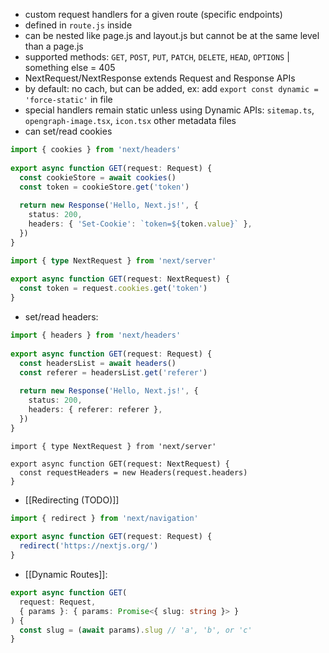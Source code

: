 - custom request handlers for a given route (specific endpoints)
- defined in `route.js` inside
- can be nested like page.js and layout.js but cannot be at the same level than a page.js
- supported methods: `GET`, `POST`, `PUT`, `PATCH`, `DELETE`, `HEAD`, `OPTIONS` | something else = 405
- NextRequest/NextResponse extends Request and Response APIs
- by default: no cach, but can be added, ex: add `export const dynamic = 'force-static'` in file
- special handlers remain static unless using Dynamic APIs: `sitemap.ts`, `opengraph-image.tsx`, `icon.tsx` other metadata files
- can set/read cookies 
```typescript file:app/api/route.ts 
import { cookies } from 'next/headers'
 
export async function GET(request: Request) {
  const cookieStore = await cookies()
  const token = cookieStore.get('token')
 
  return new Response('Hello, Next.js!', {
    status: 200,
    headers: { 'Set-Cookie': `token=${token.value}` },
  })
}
```

```typescript file:app/api/route.ts
import { type NextRequest } from 'next/server'
 
export async function GET(request: NextRequest) {
  const token = request.cookies.get('token')
}
```

- set/read headers:
```typescript file:app/api/route.ts
import { headers } from 'next/headers'
 
export async function GET(request: Request) {
  const headersList = await headers()
  const referer = headersList.get('referer')
 
  return new Response('Hello, Next.js!', {
    status: 200,
    headers: { referer: referer },
  })
}
```

```typecript file:app/api/route.ts
import { type NextRequest } from 'next/server'
 
export async function GET(request: NextRequest) {
  const requestHeaders = new Headers(request.headers)
}
```

- [[Redirecting (TODO)]]

```typescript file:app/api/route.ts
import { redirect } from 'next/navigation'
 
export async function GET(request: Request) {
  redirect('https://nextjs.org/')
}
```

- [[Dynamic Routes]]:

```typescript file:app/items/[slug]/route.ts
export async function GET(
  request: Request,
  { params }: { params: Promise<{ slug: string }> }
) {
  const slug = (await params).slug // 'a', 'b', or 'c'
}
```

